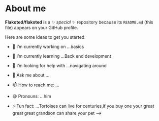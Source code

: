  # About me


**Flakoted/flakoted** is a ✨ _special_ ✨ repository because its `README.md` (this file) appears on your GitHub profile.

Here are some ideas to get you started:

- 🔭 I’m currently working on ...basics
- 🌱 I’m currently learning ...Back end development
  
- 🤔 I’m looking for help with ...navigating around
- 💬 Ask me about ...
- 📫 How to reach me: ...
- 😄 Pronouns: ...him
- ⚡ Fun fact: ...Tortoises can live for centuries,if you buy one your great great great grandson can share your pet
-->
